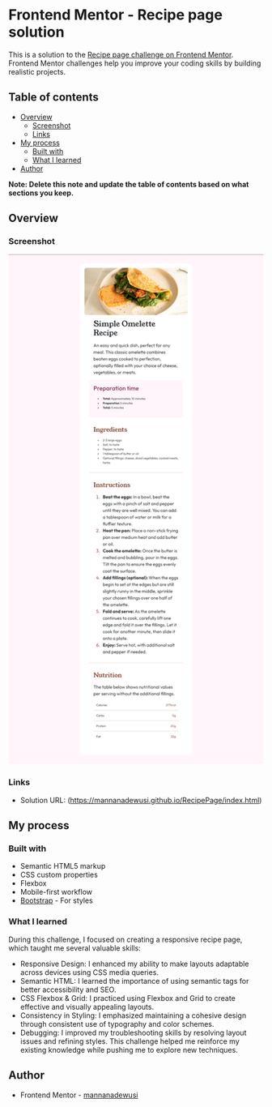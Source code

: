 # Frontend Mentor - Recipe page solution

This is a solution to the [Recipe page challenge on Frontend Mentor](https://www.frontendmentor.io/challenges/recipe-page-KiTsR8QQKm). Frontend Mentor challenges help you improve your coding skills by building realistic projects.

## Table of contents

- [Overview](#overview)
  - [Screenshot](#screenshot)
  - [Links](#links)
- [My process](#my-process)
  - [Built with](#built-with)
  - [What I learned](#what-i-learned)
- [Author](#author)

**Note: Delete this note and update the table of contents based on what sections you keep.**

## Overview

### Screenshot

![](./screenshot.png)

### Links

- Solution URL: (https://mannanadewusi.github.io/RecipePage/index.html)

## My process

### Built with

- Semantic HTML5 markup
- CSS custom properties
- Flexbox
- Mobile-first workflow
- [Bootstrap](https://getbootstrap.com/) - For styles

### What I learned

During this challenge, I focused on creating a responsive recipe page, which taught me several valuable skills:

- Responsive Design: I enhanced my ability to make layouts adaptable across devices using CSS media queries.
- Semantic HTML: I learned the importance of using semantic tags for better accessibility and SEO.
- CSS Flexbox & Grid: I practiced using Flexbox and Grid to create effective and visually appealing layouts.
- Consistency in Styling: I emphasized maintaining a cohesive design through consistent use of typography and color schemes.
- Debugging: I improved my troubleshooting skills by resolving layout issues and refining styles.
  This challenge helped me reinforce my existing knowledge while pushing me to explore new techniques.

## Author

- Frontend Mentor - [mannanadewusi](https://www.frontendmentor.io/profile/mannanadewusi)
